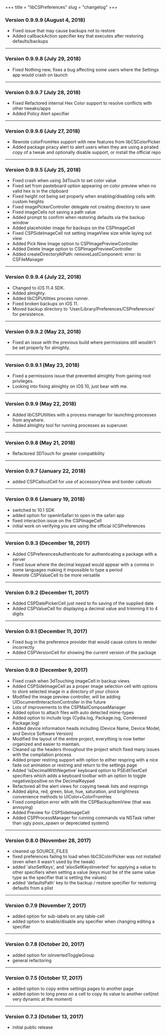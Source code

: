+++
title = "libCSPreferences"
slug = "changelog"
+++

### Version 0.9.9.9 (August 4, 2018)

- Fixed issue that may cause backups not to restore
- Added callbackAction specifier key that executes after restoring defaults/backups

---

### Version 0.9.9.8 (July 29, 2018)

- Fixed Nothing new, fixes a bug affecting some users where the Settings app would crash on launch

---

### Version 0.9.9.7 (July 28, 2018)

- Fixed Refactored internal Hex Color support to resolve conflicts with other tweaks/apps
- Added Policy Alert specifier

---

### Version 0.9.9.6 (July 27, 2018)

- Rewrote colorFromHex support with new features from libCSColorPicker
- Added package piracy alert to alert users when they are using a pirated copy of a tweak and optionally disable support, or install the official repo

---

### Version 0.9.9.5 (July 25, 2018)

- Fixed crash when using 3dTouch to set color value
- Fixed set from pasteboard option appearing on color preview when no valid hex is in the clipboard
- Fixed height not being set properly when enabling/disabling cells with custom heights
- Fixed imagePickerController delegate not creating directory to save
- Fixed imageCells not saving a path value
- Added prompt to confirm when restoring defaults via the backup window
- Added placeholder image for backups on the CSPImageCell
- Fixed CSPSideImageCell not setting imageView size while laying out view
- Added Pick New Image option to CSPImagePreviewController
- Added Delete Image option to CSPImagePreviewController
- Added createDirectoryAtPath: removeLastComponent: error: to CSFileManager

---

### Version 0.9.9.4 (July 22, 2018)

- Changed to iOS 11.4 SDK.
- Added almighty.
- Added libCSPUtilities process runner.
- Fixed broken backups on iOS 11.
- Moved backup directory to 'User/Library/Preferences/CSPreferences' for persistence.

---

### Version 0.9.9.2 (May 23, 2018)

- Fixed an issue with the previous build where permissions still wouldn't be set properly for almighty.

---

### Version 0.9.9.1 (May 23, 2018)

- Fixed a permissions issue that prevented almighty from gaining root privileges.
- Looking into fixing almighty on iOS 10, just bear with me.

---

### Version 0.9.9 (May 22, 2018)

- Added libCSPUtilities with a process manager for launching processes from anywhere.
- Added almighty tool for running processes as superuser.

---

### Version 0.9.8 (May 21, 2018)
- Refactored 3DTouch for greater compatibility

---

### Version 0.9.7 (January 22, 2018)

- added CSPCalloutCell for use of accessoryView and border callouts

---

### Version 0.9.6 (January 19, 2018)

- switched to 10.1 SDK
- added option for openInSafari to open in the safari app
- fixed interaction issue on the CSPImageCell
- initial work on verifying you are using the official liCSPreferences

---

### Version 0.9.3 (December 18, 2017)

- Added CSPreferencesAuthenticate for authenticating a package with a server
- Fixed issue where the decimal keypad would appear with a comma in some languages making it impossible to type a period
- Rewrote CSPValueCell to be more versatile

---

### Version 0.9.2 (December 11, 2017)

- Added CSPDatePickerCell just need to fix saving of the supplied date
- Added CSPValueCell for displaying a decimal value and trimming it to 4 digits

---

### Version 0.9.1 (December 11, 2017)

- Fixed bug in the preference provider that would cause colors to render incorrectly
- Added CSPVersionCell for showing the current version of the package

---

### Version 0.9.0 (December 9, 2017)

- Fixed crash when 3dTouching imageCell in backup views
- Added CSPSideImageCell as a proper image selection cell with options to store selected image in a directory of
your choice
- Modified the image preview controller, will be adding UIDocumentInteractionController in the future
- Lots of improvements to the CSPMailComposeManager
- Added option to attach files with auto detected mime-types
- Added option to include logs (Cydia.log, Package.log, Condensed Package.log)
- Added device information heads including (Device Name, Device Model, and Device Software Version)
- Modified the layout of the entire project, everything is now better organized and easier to maintain. 
- Cleaned up the headers throughout the project which fixed many issues with the compilation process
- Added proper restring support with option to either respring with a nice fade out animation or restring and return
to the settings page
- Added ‘isDecimalWithNegetive’ keyboard option to PSEditTextCell specifiers which adds a keyboard toolbar with an
option to toggle negative/positive on the DecimalKeypad
- Refactored all the alert views for copying tweak lists and resprings
- Added alpha, red, green, blue, hue, saturation, and brightness convenience methods to UIColor+ColorFromHex 
- Fixed compilation error with with the CSPBackupItemView (that was annoying)
- Added Preview for CSPSideImageCell
- Added CSPProcessManager for running commands via NSTask rather than ugly posix_spawn or depreciated system()

---

### Version 0.8.0 (November 28, 2017)

- cleaned up SOURCE_FILES
- fixed preferences failing to load when libCSColorPicker was not installed (even when it wasn't used by the tweak)
- added 'alsoSetKeys', and 'alsoSetKeysInverted' for applying a value to other specifiers when setting a value (keys
must be of the same value type as the specifier that is setting the values)
- added 'defaultsPath' key to the backup / restore specifier for restoring defaults from a plist

---

### Version 0.7.9 (November 7, 2017)

- added option for sub-labels on any table-cell
- added option to enable/disable any specifier when changing editing a specifier

---

### Version 0.7.8 (October 20, 2017)

- added option for isInvertedToggleGroup
- general refactoring

---

### Version 0.7.5 (October 17, 2017)

- added option to copy entire settings pages to another page
- added option to long press on a cell to copy its value to another cell(not very dynamic at the moment)

---

### Version 0.7.3 (October 13, 2017)

- initial public release
